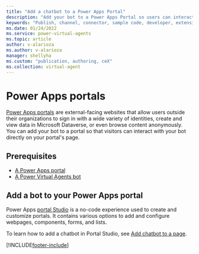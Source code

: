 ```yaml
---
title: "Add a chatbot to a Power Apps Portal"
description: "Add your bot to a Power Apps Portal so users can interact with it."
keywords: "Publish, channel, connector, sample code, developer, extensibility, PVA"
ms.date: 01/24/2022
ms.service: power-virtual-agents
ms.topic: article
author: v-alarioza
ms.author: v-alarioza
manager: shellyha
ms.custom: "publication, authoring, ceX"
ms.collection: virtual-agent
---
```


# Power Apps portals

[Power Apps portals](/powerapps/maker/portals/overview) are external-facing websites that allow users outside their organizations to sign in with a wide variety of identities, create and view data in Microsoft Dataverse, or even browse content anonymously. You can add your bot to a portal so that visitors can interact with your bot directly on your portal's page. 

## Prerequisites

* [A Power Apps portal](/powerapps/maker/portals/create-portal)
* [A Power Virtual Agents bot](/power-virtual-agents/authoring-first-bot)

## Add a bot to your Power Apps portal

Power Apps [portal Studio](/powerapps/maker/portals/portal-designer-anatomy) is a no-code experience used to create and customize portals. It contains various options to add and configure webpages, components, forms, and lists.

To learn how to add a chatbot in Portal Studio, see [Add chatbot to a page](/powerapps/maker/portals/add-chatbot).


[!INCLUDE[footer-include](includes/footer-banner.md)]